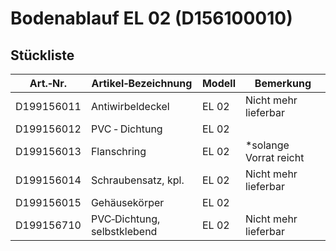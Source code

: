 # Bodenablauf EL 02 (D156100010)
## Stückliste
|Art.‐Nr.|Artikel‐Bezeichnung|Modell|Bemerkung|
|---|---|---|---|
|D199156011|Antiwirbeldeckel|EL 02|Nicht mehr lieferbar|
|D199156012|PVC ‐ Dichtung|EL 02| |
|D199156013|Flanschring|EL 02|*solange Vorrat reicht|
|D199156014|Schraubensatz, kpl.|EL 02|Nicht mehr lieferbar|
|D199156015|Gehäusekörper|EL 02| |*solange Vorrat reicht|
|D199156710|PVC‐Dichtung, selbstklebend|EL 02|Nicht mehr lieferbar|
